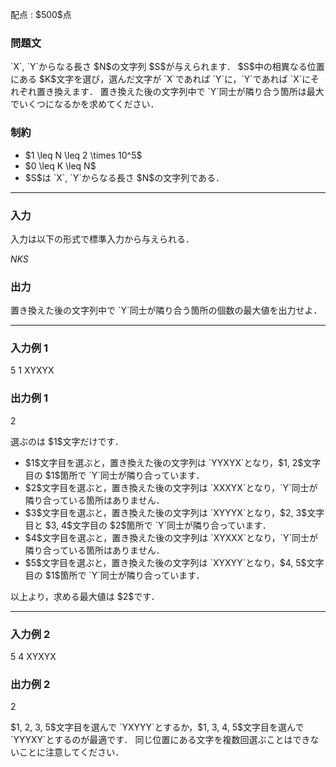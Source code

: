 
<div>

<span>

<span>

<p>
配点 : $500$点
</p>

<div>

<section>

### **問題文**

<p>
`X`, `Y`からなる長さ $N$の文字列 $S$が与えられます．
$S$中の相異なる位置にある $K$文字を選び，選んだ文字が `X`であれば `Y`に，`Y`であれば `X`にそれぞれ置き換えます．
置き換えた後の文字列中で `Y`同士が隣り合う箇所は最大でいくつになるかを求めてください．
</p>

</section>

</div>

<div>

<section>

### **制約**

<ul>

<li>
$1 \leq N \leq 2 \times 10^5$
</li>

<li>
$0 \leq K \leq N$
</li>

<li>
$S$は `X`, `Y`からなる長さ $N$の文字列である．
</li>

</ul>

</section>

</div>

---

<div>

<div>

<section>

### **入力**

<p>
入力は以下の形式で標準入力から与えられる．
</p>

<div>

$N$$K$$S$
</div>

</section>

</div>

<div>

<section>

### **出力**

<p>
置き換えた後の文字列中で `Y`同士が隣り合う箇所の個数の最大値を出力せよ．
</p>

</section>

</div>

</div>

---

<div>

<section>

### **入力例 1**

<div>

5 1
XYXYX

</div>

</section>

</div>

<div>

<section>

### **出力例 1**

<div>

2

</div>

<p>
選ぶのは $1$文字だけです．
</p>

<ul>

<li>
$1$文字目を選ぶと，置き換えた後の文字列は `YYXYX`となり，$1, 2$文字目の $1$箇所で `Y`同士が隣り合っています．
</li>

<li>
$2$文字目を選ぶと，置き換えた後の文字列は `XXXYX`となり，`Y`同士が隣り合っている箇所はありません．
</li>

<li>
$3$文字目を選ぶと，置き換えた後の文字列は `XYYYX`となり，$2, 3$文字目と $3, 4$文字目の $2$箇所で `Y`同士が隣り合っています．
</li>

<li>
$4$文字目を選ぶと，置き換えた後の文字列は `XYXXX`となり，`Y`同士が隣り合っている箇所はありません．
</li>

<li>
$5$文字目を選ぶと，置き換えた後の文字列は `XYXYY`となり，$4, 5$文字目の $1$箇所で `Y`同士が隣り合っています．
</li>

</ul>

<p>
以上より，求める最大値は $2$です．
</p>

</section>

</div>

---

<div>

<section>

### **入力例 2**

<div>

5 4
XYXYX

</div>

</section>

</div>

<div>

<section>

### **出力例 2**

<div>

2

</div>

<p>
$1, 2, 3, 5$文字目を選んで `YXYYY`とするか，$1, 3, 4, 5$文字目を選んで `YYYXY`とするのが最適です．
同じ位置にある文字を複数回選ぶことはできないことに注意してください．
</p>

</section>

</div>

</span>

</span>

</div>
